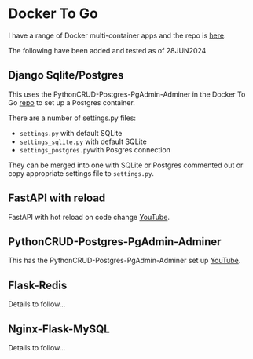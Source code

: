 # Docker To Go

I have a range of Docker multi-container apps and the repo is [here](https://github.com/Python-Test-Engineer/yt-docker-to-go).

The following have been added and tested as of 28JUN2024

## Django Sqlite/Postgres

This uses the PythonCRUD-Postgres-PgAdmin-Adminer in the Docker To Go [repo](https://github.com/Python-Test-Engineer/yt-docker-to-go) to set up a Postgres container.

There are a number of settings.py files:

- `settings.py` with default SQLite
- `settings_sqlite.py` with default SQLite
- `settings_postgres.py`with Posgres connection

They can be merged into one with SQLite or Postgres commented out or copy appropriate settings file to `settings.py`.

## FastAPI with reload

FastAPI with hot reload on code change [YouTube](https://www.youtube.com/watch?v=ubHmmKnAoQg).

## PythonCRUD-Postgres-PgAdmin-Adminer 

This has the PythonCRUD-Postgres-PgAdmin-Adminer set up [YouTube](https://www.youtube.com/watch?v=gldHOc65buI).

## Flask-Redis

Details to follow...

## Nginx-Flask-MySQL

Details to follow...